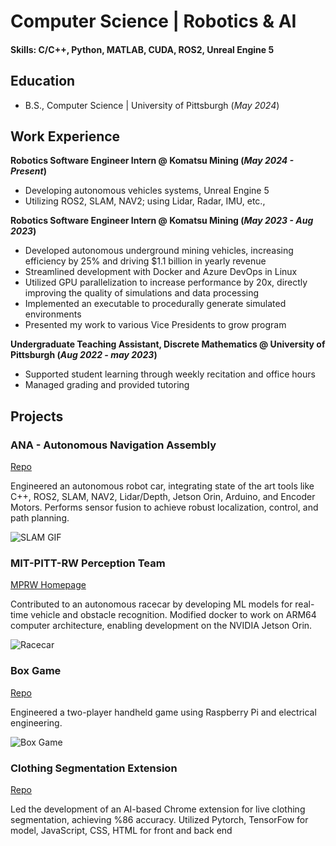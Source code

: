 # Computer Science | Robotics & AI
#### Skills: C/C++, Python, MATLAB, CUDA, ROS2, Unreal Engine 5

## Education		        		
- B.S., Computer Science | University of Pittsburgh (_May 2024_)

## Work Experience
**Robotics Software Engineer Intern @ Komatsu Mining (_May 2024 - Present_)**
- Developing autonomous vehicles systems, Unreal Engine 5
- Utilizing ROS2, SLAM, NAV2; using Lidar, Radar, IMU, etc.,

**Robotics Software Engineer Intern @ Komatsu Mining (_May 2023 - Aug 2023_)**
- Developed autonomous underground mining vehicles, increasing efficiency by 25% and driving $1.1 billion in yearly revenue
- Streamlined development with Docker and Azure DevOps in Linux
- Utilized GPU parallelization to increase performance by 20x, directly improving the quality of simulations and data processing
- Implemented an executable to procedurally generate simulated environments
- Presented my work to various Vice Presidents to grow program

**Undergraduate Teaching Assistant, Discrete Mathematics @ University of Pittsburgh (_Aug 2022 - may 2023_)**
- Supported student learning through weekly recitation and office hours
- Managed grading and provided tutoring

## Projects
### ANA - Autonomous Navigation Assembly
[Repo](https://github.com/Razzi86/ana_bot)

Engineered an autonomous robot car, integrating state of the art tools like C++, ROS2, SLAM, NAV2, Lidar/Depth, Jetson Orin, Arduino, and Encoder Motors. Performs sensor fusion to achieve robust localization, control, and path planning.

![SLAM GIF](https://github.com/Razzi86/Razzi86.github.io/blob/main/assets/img/slam.gif?raw=true)

### MIT-PITT-RW Perception Team
[MPRW Homepage](https://driverless.mit.edu/mitpittrw)

Contributed to an autonomous racecar by developing ML models for real-time vehicle and obstacle recognition. Modified docker to work on ARM64 computer architecture, enabling development on the NVIDIA Jetson Orin.

![Racecar](https://www.raspitt.org/images/mprw/ourcar2%20-%20Copy.jpg)


### Box Game
[Repo](https://github.com/Razzi86/Box_Game)

Engineered a two-player handheld game using Raspberry Pi and electrical engineering.

![Box Game](https://imgur.com/a/PeGk6az)


### Clothing Segmentation Extension
[Repo]({https://github.com/DW-Han/fashion-segmentation-repo)

Led the development of an AI-based Chrome extension for live clothing segmentation, achieving %86 accuracy. Utilized Pytorch, TensorFow for model, JavaScript, CSS, HTML for front and back end

